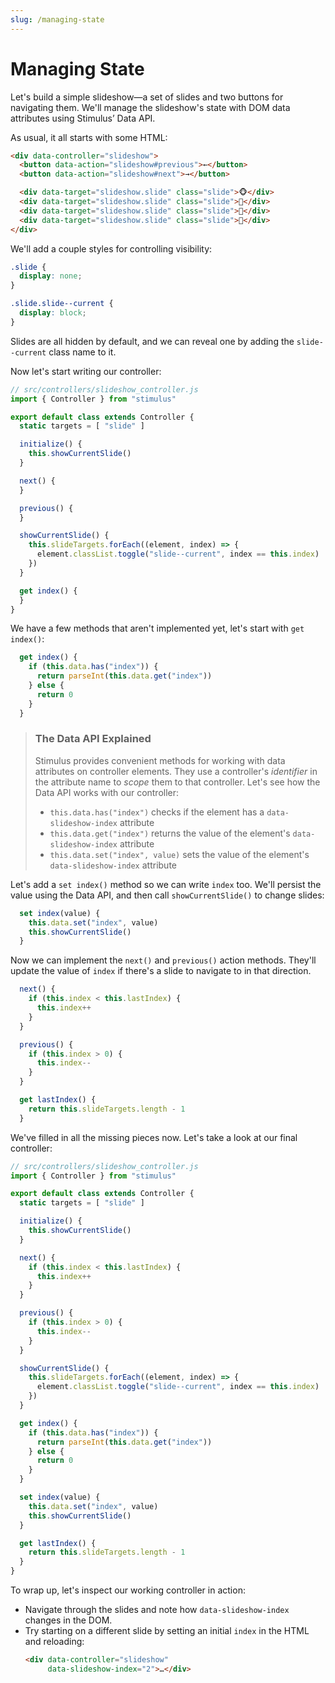 ```yaml
---
slug: /managing-state
---
```


# Managing State

Let's build a simple slideshow—a set of slides and two buttons for navigating them. We'll manage the slideshow's state with DOM data attributes using Stimulus’ Data API.

As usual, it all starts with some HTML:

```html
<div data-controller="slideshow">
  <button data-action="slideshow#previous">←</button>
  <button data-action="slideshow#next">→</button>

  <div data-target="slideshow.slide" class="slide">🐵</div>
  <div data-target="slideshow.slide" class="slide">🙈</div>
  <div data-target="slideshow.slide" class="slide">🙉</div>
  <div data-target="slideshow.slide" class="slide">🙊</div>
</div>
```

We'll add a couple styles for controlling visibility:

```css
.slide {
  display: none;
}

.slide.slide--current {
  display: block;
}
```

Slides are all hidden by default, and we can reveal one by adding the `slide--current` class name to it.

Now let's start writing our controller:

```js
// src/controllers/slideshow_controller.js
import { Controller } from "stimulus"

export default class extends Controller {
  static targets = [ "slide" ]

  initialize() {
    this.showCurrentSlide()
  }

  next() {
  }

  previous() {
  }

  showCurrentSlide() {
    this.slideTargets.forEach((element, index) => {
      element.classList.toggle("slide--current", index == this.index)
    })
  }

  get index() {
  }
}
```

We have a few methods that aren't implemented yet, let's start with `get index()`:

```js
  get index() {
    if (this.data.has("index")) {
      return parseInt(this.data.get("index"))
    } else {
      return 0
    }
  }
```

> ### The Data API Explained
>
> Stimulus provides convenient methods for working with data attributes on controller elements. They use a controller's _identifier_ in the attribute name to _scope_ them to that controller. Let's see how the Data API works with our controller:
> * `this.data.has("index")` checks if the element has a `data-slideshow-index` attribute
> * `this.data.get("index")` returns the value of the element's `data-slideshow-index` attribute
> * `this.data.set("index", value)` sets the value of the element's `data-slideshow-index` attribute

Let's add a `set index()` method so we can write `index` too. We'll persist the value using the Data API, and then call `showCurrentSlide()` to change slides:

```js
  set index(value) {
    this.data.set("index", value)
    this.showCurrentSlide()
  }
```

Now we can implement the `next()` and `previous()` action methods. They'll update the value of `index` if there's a slide to navigate to in that direction.

```js
  next() {
    if (this.index < this.lastIndex) {
      this.index++
    }
  }

  previous() {
    if (this.index > 0) {
      this.index--
    }
  }

  get lastIndex() {
    return this.slideTargets.length - 1
  }
```

We've filled in all the missing pieces now. Let's take a look at our final controller:

```js
// src/controllers/slideshow_controller.js
import { Controller } from "stimulus"

export default class extends Controller {
  static targets = [ "slide" ]

  initialize() {
    this.showCurrentSlide()
  }

  next() {
    if (this.index < this.lastIndex) {
      this.index++
    }
  }

  previous() {
    if (this.index > 0) {
      this.index--
    }
  }

  showCurrentSlide() {
    this.slideTargets.forEach((element, index) => {
      element.classList.toggle("slide--current", index == this.index)
    })
  }

  get index() {
    if (this.data.has("index")) {
      return parseInt(this.data.get("index"))
    } else {
      return 0
    }
  }

  set index(value) {
    this.data.set("index", value)
    this.showCurrentSlide()
  }

  get lastIndex() {
    return this.slideTargets.length - 1
  }
}
```

To wrap up, let's inspect our working controller in action:

* Navigate through the slides and note how `data-slideshow-index` changes in the DOM.
* Try starting on a different slide by setting an initial `index` in the HTML and reloading:
  ```html
  <div data-controller="slideshow"
       data-slideshow-index="2">…</div>
  ```
